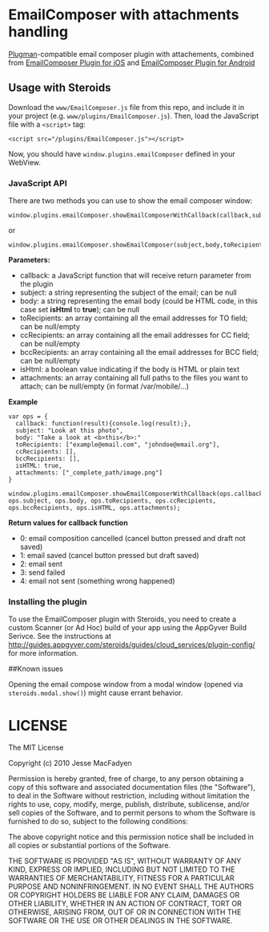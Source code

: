 # EmailComposer with attachments handling

[Plugman](https://github.com/apache/cordova-plugman)-compatible email composer plugin with attachements, combined from [EmailComposer Plugin for iOS](https://github.com/phonegap/phonegap-plugins/tree/master/iOS/EmailComposerWithAttachments) and [EmailComposer Plugin for Android](https://github.com/phonegap/phonegap-plugins/tree/master/Android/EmailComposerWithAttachments)

## Usage with Steroids

Download the `www/EmailComposer.js` file from this repo, and include it in your project (e.g. `www/plugins/EmailComposer.js`). Then, load the JavaScript file with a `<script>` tag:

```
<script src="/plugins/EmailComposer.js"></script>
```

Now, you should have `window.plugins.emailComposer` defined in your WebView.

### JavaScript API

There are two methods you can use to show the email composer window:

```
window.plugins.emailComposer.showEmailComposerWithCallback(callback,subject,body,toRecipients,ccRecipients,bccRecipients,isHtml,attachments);
```

or

```
window.plugins.emailComposer.showEmailComposer(subject,body,toRecipients,ccRecipients,bccRecipients,isHtml,attachments);
```

**Parameters:**
- callback: a JavaScript function that will receive return parameter from the plugin
- subject: a string representing the subject of the email; can be null
- body: a string representing the email body (could be HTML code, in this case set **isHtml** to **true**); can be null
- toRecipients: an array containing all the email addresses for TO field; can be null/empty
- ccRecipients: an array containing all the email addresses for CC field; can be null/empty
- bccRecipients: an array containing all the email addresses for BCC field; can be null/empty
- isHtml: a boolean value indicating if the body is HTML or plain text
- attachments: an array containing all full paths to the files you want to attach; can be null/empty (in format /var/mobile/...)

**Example**

```
var ops = {
  callback: function(result){console.log(result);},
  subject: "Look at this photo",
  body: "Take a look at <b>this</b>:"
  toRecipients: ["example@email.com", "johndoe@email.org"],
  ccRecipients: [],
  bccRecipients: [],
  isHTML: true,
  attachments: ["_complete_path/image.png"]
}

window.plugins.emailComposer.showEmailComposerWithCallback(ops.callback, ops.subject, ops.body, ops.toRecipients, ops.ccRecipients, ops.bccRecipients, ops.isHTML, ops.attachments);
```

**Return values for callback function**
- 0: email composition cancelled (cancel button pressed and draft not saved)
- 1: email saved (cancel button pressed but draft saved)
- 2: email sent
- 3: send failed
- 4: email not sent (something wrong happened)

### Installing the plugin

To use the EmailComposer plugin with Steroids, you need to create a custom Scanner (or Ad Hoc) build of your app using the AppGyver Build Serivce. See the instructions at http://guides.appgyver.com/steroids/guides/cloud_services/plugin-config/ for more information.

##Known issues

Opening the email compose window from a modal window (opened via `steroids.modal.show()`) might cause errant behavior.

# LICENSE
The MIT License

Copyright (c) 2010 Jesse MacFadyen

Permission is hereby granted, free of charge, to any person obtaining a copy of this software and associated documentation files (the "Software"), to deal in the Software without restriction, including without limitation the rights to use, copy, modify, merge, publish, distribute, sublicense, and/or sell copies of the Software, and to permit persons to whom the Software is furnished to do so, subject to the following conditions:

The above copyright notice and this permission notice shall be included in all copies or substantial portions of the Software.

THE SOFTWARE IS PROVIDED "AS IS", WITHOUT WARRANTY OF ANY KIND, EXPRESS OR IMPLIED, INCLUDING BUT NOT LIMITED TO THE WARRANTIES OF MERCHANTABILITY, FITNESS FOR A PARTICULAR PURPOSE AND NONINFRINGEMENT. IN NO EVENT SHALL THE AUTHORS OR COPYRIGHT HOLDERS BE LIABLE FOR ANY CLAIM, DAMAGES OR OTHER LIABILITY, WHETHER IN AN ACTION OF CONTRACT, TORT OR OTHERWISE, ARISING FROM, OUT OF OR IN CONNECTION WITH THE SOFTWARE OR THE USE OR OTHER DEALINGS IN THE SOFTWARE.
